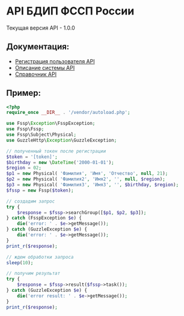 # API БДИП ФССП России
Текущая версия API - 1.0.0

## Документация:
- [Регистрация пользователя API](https://api-ip.fssprus.ru/register)
- [Описание системы API](https://api-ip.fssprus.ru/about)
- [Справочник API](https://api-ip.fssprus.ru/swagger)

## Пример:
```php
<?php
require_once __DIR__ . '/vendor/autoload.php';

use Fssp\Exception\FsspException;
use Fssp\Fssp;
use Fssp\Subject\Physical;
use GuzzleHttp\Exception\GuzzleException;

// полученный токен после регистрации
$token = '[token]';
$birthday = new \DateTime('2000-01-01');
$region = 02;
$p1 = new Physical( 'Фамилия', 'Имя', 'Отчество', null, 21);
$p2 = new Physical( 'Фамилия2', 'Имя2', '', null, $region);
$p3 = new Physical( 'Фамилия3', 'Имя3', '', $birthday, $region);
$fssp = new Fssp($token);

// создадим запрос
try {
    $response = $fssp->searchGroup([$p1, $p2, $p3]);
} catch (FsspException $e) {
    die('error: ' . $e->getMessage());
} catch (GuzzleException $e) {
    die('error: ' . $e->getMessage());
}
print_r($response);

// ждем обработки запроса
sleep(10);

// получим результат
try {
    $response = $fssp->result($fssp->task());
} catch (GuzzleException $e) {
    die('error result: ' . $e->getMessage());
}
print_r($response);
```
